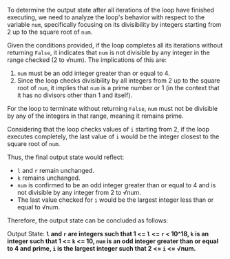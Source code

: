 To determine the output state after all iterations of the loop have finished executing, we need to analyze the loop's behavior with respect to the variable `num`, specifically focusing on its divisibility by integers starting from 2 up to the square root of `num`. 

Given the conditions provided, if the loop completes all its iterations without returning `False`, it indicates that `num` is not divisible by any integer in the range checked (2 to √num). The implications of this are:

1. `num` must be an odd integer greater than or equal to 4.
2. Since the loop checks divisibility by all integers from 2 up to the square root of `num`, it implies that `num` is a prime number or 1 (in the context that it has no divisors other than 1 and itself).

For the loop to terminate without returning `False`, `num` must not be divisible by any of the integers in that range, meaning it remains prime. 

Considering that the loop checks values of `i` starting from 2, if the loop executes completely, the last value of `i` would be the integer closest to the square root of `num`.

Thus, the final output state would reflect:

- `l` and `r` remain unchanged.
- `k` remains unchanged.
- `num` is confirmed to be an odd integer greater than or equal to 4 and is not divisible by any integer from 2 to √num.
- The last value checked for `i` would be the largest integer less than or equal to √num.

Therefore, the output state can be concluded as follows:

Output State: **`l` and `r` are integers such that 1 <= `l` <= `r` < 10^18, `k` is an integer such that 1 <= `k` <= 10, `num` is an odd integer greater than or equal to 4 and prime, `i` is the largest integer such that 2 <= `i` <= √num.**